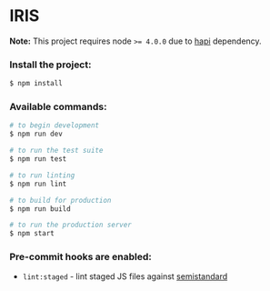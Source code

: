 # IRIS

**Note:** This project requires node `>= 4.0.0` due to [hapi](https://github.com/hapijs/hapi/blob/master/package.json) dependency.

### Install the project:

```sh
$ npm install
```

### Available commands:

```sh
# to begin development
$ npm run dev

# to run the test suite
$ npm run test

# to run linting
$ npm run lint

# to build for production
$ npm run build

# to run the production server
$ npm start
```

### Pre-commit hooks are enabled:

- `lint:staged` - lint staged JS files against [semistandard](https://github.com/Flet/semistandard)
